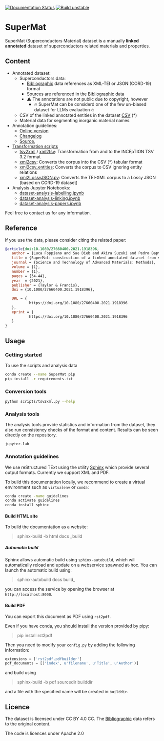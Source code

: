 
[![Documentation Status](https://readthedocs.org/projects/supermat/badge/?version=latest)](https://supermat.readthedocs.io/en/latest/?badge=latest)
[![Build unstable](https://github.com/lfoppiano/SuperMat/actions/workflows/ci-build.yml/badge.svg)](https://github.com/lfoppiano/SuperMat/actions/workflows/ci-build.yml)

# SuperMat 
SuperMat (Superconductors Material) dataset is a manually **linked** **annotated** dataset of superconductors related materials and properties. 

## Content
 - Annotated dataset:
    - Superconductors data:
        - [Bibliographic](data/biblio) data references as XML-TEI or JSON (CORD-19) format
        - Sources are referenced in the [Bibliographic](data/biblio) data
        - :warning: The annotations are not public due to copyright, however 
          - :fire: SuperMat can be considerd one of the few un-biased dataset for LLMs evaluation :fire: 
    - CSV of the linked annotated entities in the dataset [CSV](data/csv/SuperMat-1.0.csv) (*)
    - Material data for segmenting inorganic material names
 - Annotation guidelines:
    - [Online version](https://supermat.readthedocs.io)
    - [Changelog](docs/CHANGELOG.md)
    - [Source](docs), 
 - [Transformation scripts](scripts)
    - [tsv2xml](scripts/tsv2xml.py) / [xml2tsv](scripts/xml2tsv.py): Transformation from and to the INCEpTION TSV 3.2 format
    - [xml2csv](scripts/xml2csv.py): Converts the corpus into the CSV (*) tabular format
    - [xml2csv_entities](scripts/xml2csv_entities.py): Converts the corpus to CSV ignoring entity relations
    - [xml2LossyJSON.py](scripts/xml2LossyJSON.py): Converts the TEI-XML corpus to a Lossy JSON (based on CORD-19 dataset)
 - Analysis Jupyter Notebooks:
    - [dataset-analysis-labelling.ipynb](scripts/jupyter/dataset-analysis-labelling.ipynb)
    - [dataset-analysis-linking.ipynb](scripts/jupyter/dataset-analysis-linking.ipynb)
    - [dataset-analysis-papers.ipynb](scripts/jupyter/dataset-analysis-papers.ipynb)

Feel free to contact us for any information. 

## Reference

If you use the data, please consider citing the related paper: 

```bibtex
@article{doi:10.1080/27660400.2021.1918396,
   author = {Luca Foppiano and Sae Dieb and Akira Suzuki and Pedro Baptista de Castro and Suguru Iwasaki and Azusa Uzuki and Miren Garbine Esparza Echevarria and Yan Meng and Kensei Terashima and Laurent Romary and Yoshihiko Takano and Masashi Ishii},
   title = {SuperMat: construction of a linked annotated dataset from superconductors-related publications},
   journal = {Science and Technology of Advanced Materials: Methods},
   volume = {1},
   number = {1},
   pages = {34-44},
   year  = {2021},
   publisher = {Taylor & Francis},
   doi = {10.1080/27660400.2021.1918396},

   URL = { 
           https://doi.org/10.1080/27660400.2021.1918396
   },
   eprint = { 
           https://doi.org/10.1080/27660400.2021.1918396   
   }
}
```
 
## Usage

### Getting started

To use the scripts and analysis data 

```bash
conda create --name SuperMat pip
pip install -r requirements.txt 
```

### Conversion tools

```bash
python scripts/tsv2xml.py --help
```


### Analysis tools 

The analysis tools provide statistics and information from the dataset, they also run consistency checks of the format and content. 
Results can be seen directly on the repository. 

```bash
jupyter-lab
```


### Annotation guidelines

We use reStructured TExt using the utility [Sphinx](https://www.sphinx-doc.org/en/master/) which provide several output formats. Currently we support XML and PDF. 

To build this documentation locally, we recommend to create a virtual environment such as `virtualenv` or `conda`:  

```bash 
conda create -name guidelines 
conda activate guidelines
conda install sphinx
``` 

#### Build HTML site

To build the documentation as a website: 

> sphinx-build -b html docs _build

##### Automatic build

Sphinx allows automatic build using `sphinx-autobuild`, which will automatically reload and update on a webservice spawned at-hoc. 
You can launch the automatic build using: 

> sphinx-autobuild docs build_ 

you can access the service by opening the browser at `http://localhost:8000`.

#### Build PDF 

You can export this document as PDF using `rst2pdf`. 

Even if you have conda, you should install the version provided by pipy: 

> pip install rst2pdf

Then you need to modify your `config.py` by adding the following information: 

```python
extensions = ['rst2pdf.pdfbuilder']
pdf_documents = [('index', u'filename', u'Title', u'Author')]
``` 

and build using 

> sphinx-build -b pdf sourcedir builddir

and a file with the specified name will be created in `builddir`.

## Licence

The dataset is licensed under CC BY 4.0 CC. The [Bibliographic](data/biblio) data refers to the original content. 

The code is licences under Apache 2.0 
